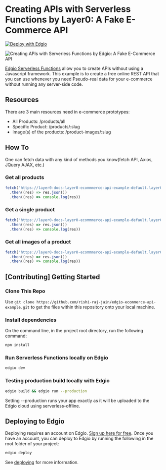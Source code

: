 # Creating APIs with Serverless Functions by Layer0: A Fake E-Commerce API

[![Deploy with Edgio](https://docs.edg.io/button.svg)](https://app.layer0.co/deploy?repo=https://github.com/rishi-raj-jain/edgio-ecommerce-api-example)

![Creating APIs with Serverless Functions by Edgio: A Fake E-Commerce API](https://raw.githubusercontent.com/rishi-raj-jain/layer0-ecommmerce-api-example/master/Layer0-Serverless-Functions.png)

[Edgio Serverless Functions](https://docs.edg.io/guides/serverless_functions) allow you to create APIs without using a Javascript framework. This example is to create a free online REST API that you can use whenever you need Pseudo-real data for your e-commerce without running any server-side code.

## Resources

There are 3 main resources need in e-commerce prototypes:

- All Products: /products/all
- Specific Product: /products/:slug
- Image(s) of the products: /product-images/:slug

## How To

One can fetch data with any kind of methods you know(fetch API, Axios, JQuery AJAX, etc.)

### Get all products
```js
fetch("https://layer0-docs-layer0-ecommmerce-api-example-default.layer0-limelight.link/products/all")
  .then((res) => res.json())
  .then((res) => console.log(res))
```

### Get a single product
```js
fetch("https://layer0-docs-layer0-ecommmerce-api-example-default.layer0-limelight.link/products/next-js-enamel-mug")
  .then((res) => res.json())
  .then((res) => console.log(res))
```

### Get all images of a product
```js
fetch("https://layer0-docs-layer0-ecommmerce-api-example-default.layer0-limelight.link/product-images/next-js-enamel-mug")
  .then((res) => res.json())
  .then((res) => console.log(res))
```

## [Contributing] Getting Started

### Clone This Repo

Use `git clone https://github.com/rishi-raj-jain/edgio-ecommerce-api-example.git` to get the files within this repository onto your local machine.

### Install dependencies

On the command line, in the project root directory, run the following command:

```bash
npm install
```

### Run Serverless Functions locally on Edgio

```bash
edgio dev
```

### Testing production build locally with Edgio

```bash
edgio build && edgio run --production
```

Setting --production runs your app exactly as it will be uploaded to the Edgio cloud using serverless-offline.

## Deploying to Edgio

Deploying requires an account on Edgio. [Sign up here for free](https://app.layer0.co/signup). Once you have an account, you can deploy to Edgio by running the following in the root folder of your project:

```bash
edgio deploy
```

See [deploying](https://docs.edg.io/guides/deploying) for more information.
